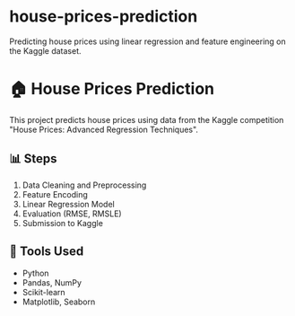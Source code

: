 # house-prices-prediction
Predicting house prices using linear regression and feature engineering on the Kaggle dataset.
# 🏠 House Prices Prediction

This project predicts house prices using data from the Kaggle competition 
"House Prices: Advanced Regression Techniques".

## 📊 Steps
1. Data Cleaning and Preprocessing  
2. Feature Encoding  
3. Linear Regression Model  
4. Evaluation (RMSE, RMSLE)  
5. Submission to Kaggle  

## 🧠 Tools Used
- Python
- Pandas, NumPy
- Scikit-learn
- Matplotlib, Seaborn
